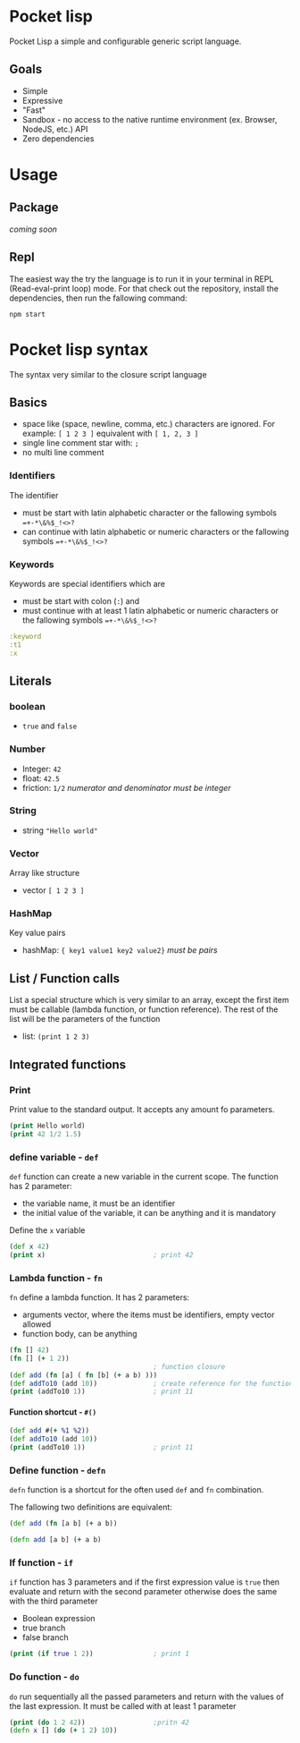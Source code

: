 # Pocket lisp

Pocket Lisp a simple and configurable generic script language.

## Goals

- Simple
- Expressive
- "Fast"
- Sandbox - no access to the native runtime environment (ex. Browser, NodeJS, etc.) API
- Zero dependencies

# Usage

## Package 

_coming soon_

## Repl

The easiest way the try the language is to run it in your terminal in REPL 
(Read-eval-print loop) mode. For that check out the repository, install the dependencies, 
then run the fallowing command:

    npm start


# Pocket lisp syntax

The syntax very similar to the closure script language


## Basics

- space like (space, newline, comma, etc.) characters are ignored.
  For example: `[ 1 2 3 ]` equivalent with `[ 1, 2, 3 ]` 
- single line comment star with: `;`
- no multi line comment

### Identifiers

The identifier
-  must be start with latin alphabetic character or the fallowing symbols `=+-*\&%$_!<>?`
- can continue with latin alphabetic or numeric characters or the fallowing symbols `=+-*\&%$_!<>?`

### Keywords

Keywords are special identifiers which are
- must be start with colon (`:`) and 
- must continue with at least 1 latin alphabetic or numeric characters or the fallowing symbols `=+-*\&%$_!<>?`

```clojure
:keyword
:t1
:x
```

## Literals

### boolean
- `true` and `false`
 
### Number

- Integer: `42`
- float: `42.5`
- friction: `1/2` *numerator and denominator must be integer*

### String

- string `"Hello world"` 

### Vector

Array like structure

- vector `[ 1 2 3 ]`

### HashMap

Key value pairs

- hashMap: `{ key1 value1 key2 value2}` *must be pairs*

## List / Function calls

List a special structure which is very similar to an array, 
except the first item must be callable (lambda function, or function reference). 
The rest of the list will be the parameters of the function 

- list: `(print 1 2 3)`

## Integrated functions

### Print

Print value to the standard output. It accepts any amount fo parameters.

```clojure
(print Hello world)
(print 42 1/2 1.5)
```

### define variable - `def` 

`def` function can create a new variable in the current scope.
The function has 2 parameter:
- the variable name, it must be an identifier
- the initial value of the variable, it can be anything and it is mandatory

Define the `x` variable

```clojure
(def x 42)
(print x)                           ; print 42
```

### Lambda function - `fn`

`fn` define a lambda function. It has 2 parameters:
- arguments vector, where the items must be identifiers, empty vector allowed
- function body, can be anything


```clojure
(fn [] 42)
(fn [] (+ 1 2))
                                    ; function closure 
(def add (fn [a] ( fn [b] (+ a b) )))
(def addTo10 (add 10))              ; create reference for the function
(print (addTo10 1))                 ; print 11
```

#### Function shortcut - `#()`

```clojure
(def add #(+ %1 %2))
(def addTo10 (add 10))
(print (addTo10 1))                 ; print 11
```

### Define function - `defn`

`defn` function is a shortcut for the often used `def` and `fn` combination. 

The fallowing two definitions are equivalent:

```clojure
(def add (fn [a b] (+ a b))

(defn add [a b] (+ a b)
```  

### If function - `if`

`if` function has 3 parameters and if the first expression value is `true` then evaluate and return with the second parameter otherwise does the same with the third parameter

- Boolean expression
- true branch
- false branch

```clojure
(print (if true 1 2))               ; print 1
```

### Do function - `do`

`do` run sequentially all the passed parameters and return with the values of the last expression. It must be called with at least 1 parameter

```clojure
(print (do 1 2 42))                 ;pritn 42
(defn x [] (do (+ 1 2) 10))
```
